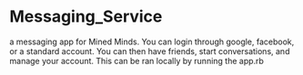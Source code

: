 # Messaging_Service

a messaging app for Mined Minds. You can login through google, facebook, or a standard account. You can then have friends, start conversations, and manage your account. This can be ran locally by running the app.rb

